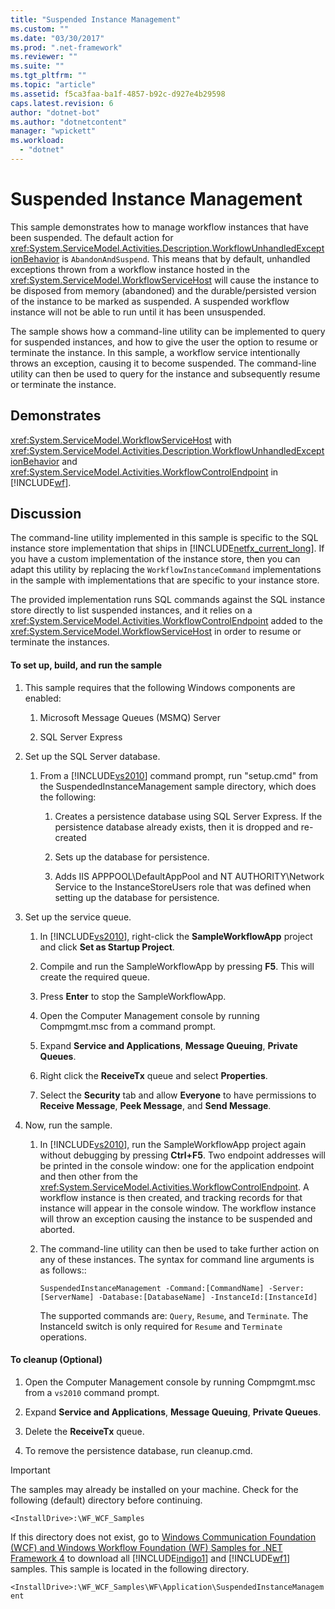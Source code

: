 ```yaml
---
title: "Suspended Instance Management"
ms.custom: ""
ms.date: "03/30/2017"
ms.prod: ".net-framework"
ms.reviewer: ""
ms.suite: ""
ms.tgt_pltfrm: ""
ms.topic: "article"
ms.assetid: f5ca3faa-ba1f-4857-b92c-d927e4b29598
caps.latest.revision: 6
author: "dotnet-bot"
ms.author: "dotnetcontent"
manager: "wpickett"
ms.workload: 
  - "dotnet"
---
```

# Suspended Instance Management
This sample demonstrates how to manage workflow instances that have been suspended.  The default action for <xref:System.ServiceModel.Activities.Description.WorkflowUnhandledExceptionBehavior> is `AbandonAndSuspend`. This means that by default, unhandled exceptions thrown from a workflow instance hosted in the <xref:System.ServiceModel.WorkflowServiceHost> will cause the instance to be disposed from memory (abandoned) and the durable/persisted version of the instance to be marked as suspended. A suspended workflow instance will not be able to run until it has been unsuspended.  
  
 The sample shows how a command-line utility can be implemented to query for suspended instances, and how to give the user the option to resume or terminate the instance. In this sample, a workflow service intentionally throws an exception, causing it to become suspended. The command-line utility can then be used to query for the instance and subsequently resume or terminate the instance.  
  
## Demonstrates  
 <xref:System.ServiceModel.WorkflowServiceHost> with <xref:System.ServiceModel.Activities.Description.WorkflowUnhandledExceptionBehavior> and <xref:System.ServiceModel.Activities.WorkflowControlEndpoint> in [!INCLUDE[wf](../../../../includes/wf-md.md)].  
  
## Discussion  
 The command-line utility implemented in this sample is specific to the SQL instance store implementation that ships in [!INCLUDE[netfx_current_long](../../../../includes/netfx-current-long-md.md)]. If you have a custom implementation of the instance store, then you can adapt this utility by replacing the `WorkflowInstanceCommand` implementations in the sample with implementations that are specific to your instance store.  
  
 The provided implementation runs SQL commands against the SQL instance store directly to list suspended instances, and it relies on a <xref:System.ServiceModel.Activities.WorkflowControlEndpoint> added to the <xref:System.ServiceModel.WorkflowServiceHost> in order to resume or terminate the instances.  
  
#### To set up, build, and run the sample  
  
1.  This sample requires that the following Windows components are enabled:  
  
    1.  Microsoft Message Queues (MSMQ) Server  
  
    2.  SQL Server Express  
  
2.  Set up the SQL Server database.  
  
    1.  From a [!INCLUDE[vs2010](../../../../includes/vs2010-md.md)] command prompt, run "setup.cmd" from the SuspendedInstanceManagement sample directory, which does the following:  
  
        1.  Creates a persistence database using SQL Server Express. If the persistence database already exists, then it is dropped and re-created  
  
        2.  Sets up the database for persistence.  
  
        3.  Adds IIS APPPOOL\DefaultAppPool and NT AUTHORITY\Network Service to the InstanceStoreUsers role that was defined when setting up the database for persistence.  
  
3.  Set up the service queue.  
  
    1.  In [!INCLUDE[vs2010](../../../../includes/vs2010-md.md)], right-click the **SampleWorkflowApp** project and click **Set as Startup Project**.  
  
    2.  Compile and run the SampleWorkflowApp by pressing **F5**. This will create the required queue.  
  
    3.  Press **Enter** to stop the SampleWorkflowApp.  
  
    4.  Open the Computer Management console by running Compmgmt.msc from a command prompt.  
  
    5.  Expand **Service and Applications**, **Message Queuing**, **Private Queues**.  
  
    6.  Right click the **ReceiveTx** queue and select **Properties**.  
  
    7.  Select the **Security** tab and allow **Everyone** to have permissions to **Receive Message**, **Peek Message**, and **Send Message**.  
  
4.  Now, run the sample.  
  
    1.  In [!INCLUDE[vs2010](../../../../includes/vs2010-md.md)], run the SampleWorkflowApp project again without debugging by pressing **Ctrl+F5**. Two endpoint addresses will be printed in the console window: one for the application endpoint and then other from the <xref:System.ServiceModel.Activities.WorkflowControlEndpoint>. A workflow instance is then created, and tracking records for that instance will appear in the console window. The workflow instance will throw an exception causing the instance to be suspended and aborted.  
  
    2.  The command-line utility can then be used to take further action on any of these instances. The syntax for command line arguments is as follows::  
  
         `SuspendedInstanceManagement -Command:[CommandName] -Server:[ServerName] -Database:[DatabaseName] -InstanceId:[InstanceId]`  
  
         The supported commands are: `Query`, `Resume`, and `Terminate`.  The InstanceId switch is only required for `Resume` and `Terminate` operations.  
  
#### To cleanup (Optional)  
  
1.  Open the Computer Management console by running Compmgmt.msc from a `vs2010` command prompt.  
  
2.  Expand **Service and Applications**, **Message Queuing**, **Private Queues**.  
  
3.  Delete the **ReceiveTx** queue.  
  
4.  To remove the persistence database, run cleanup.cmd.  
  
> [!IMPORTANT]
>  The samples may already be installed on your machine. Check for the following (default) directory before continuing.  
>   
>  `<InstallDrive>:\WF_WCF_Samples`  
>   
>  If this directory does not exist, go to [Windows Communication Foundation (WCF) and Windows Workflow Foundation (WF) Samples for .NET Framework 4](http://go.microsoft.com/fwlink/?LinkId=150780) to download all [!INCLUDE[indigo1](../../../../includes/indigo1-md.md)] and [!INCLUDE[wf1](../../../../includes/wf1-md.md)] samples. This sample is located in the following directory.  
>   
>  `<InstallDrive>:\WF_WCF_Samples\WF\Application\SuspendedInstanceManagement`
